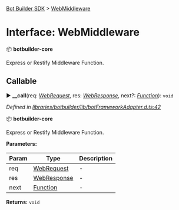 [Bot Builder SDK](../README.md) > [WebMiddleware](../interfaces/botbuilder.webmiddleware.md)



# Interface: WebMiddleware


:package: **botbuilder-core**

Express or Restify Middleware Function.

## Callable
► **__call**(req: *[WebRequest](botbuilder.webrequest.md)*, res: *[WebResponse](botbuilder.webresponse.md)*, next?: *[Function]()*): `void`



*Defined in [libraries/botbuilder/lib/botFrameworkAdapter.d.ts:42](https://github.com/Microsoft/botbuilder-js/blob/57c9ba8/libraries/botbuilder/lib/botFrameworkAdapter.d.ts#L42)*



:package: **botbuilder-core**

Express or Restify Middleware Function.


**Parameters:**

| Param | Type | Description |
| ------ | ------ | ------ |
| req | [WebRequest](botbuilder.webrequest.md)   |  - |
| res | [WebResponse](botbuilder.webresponse.md)   |  - |
| next | [Function]()   |  - |





**Returns:** `void`





